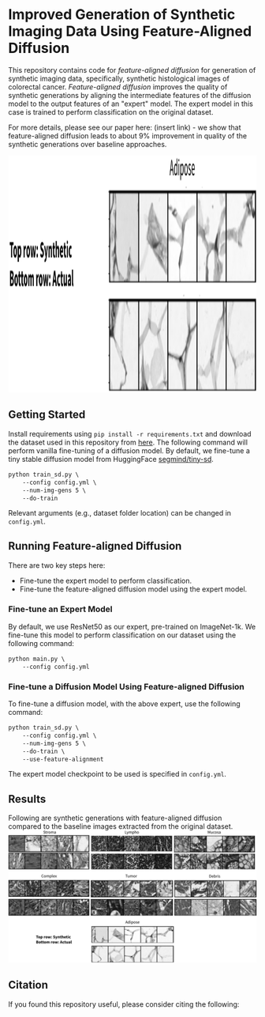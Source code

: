 # Improved Generation of Synthetic Imaging Data Using Feature-Aligned Diffusion
This repository contains code for _feature-aligned diffusion_ for generation of synthetic imaging data, specifically, synthetic histological images of colorectal cancer. _Feature-aligned diffusion_ improves the quality of synthetic generations by aligning the intermediate features of the diffusion model to the output features of an "expert" model. The expert model in this case is trained to perform classification on the original dataset.

For more details, please see our paper here: (insert link) - we show that feature-aligned diffusion leads to about 9% improvement in quality of the synthetic generations over baseline approaches.

<img src="assets/Adipose.png" alt="generations" height=480/>

## Getting Started
Install requirements using `pip install -r requirements.txt` and download the dataset used in this repository from [here](https://www.kaggle.com/datasets/user322312312/kather-texture-2016-image-tiles-5000-1). The following command will perform vanilla fine-tuning of a diffusion model. By default, we fine-tune a tiny stable diffusion model from HuggingFace [segmind/tiny-sd](https://huggingface.co/segmind/tiny-sd).
```
python train_sd.py \
    --config config.yml \
    --num-img-gens 5 \
    --do-train
```
Relevant arguments (e.g., dataset folder location) can be changed in `config.yml`.

## Running Feature-aligned Diffusion
There are two key steps here: 
- Fine-tune the expert model to perform classification.
- Fine-tune the feature-aligned diffusion model using the expert model.

### Fine-tune an Expert Model
By default, we use ResNet50 as our expert, pre-trained on ImageNet-1k. We fine-tune this model to perform classification on our dataset using the following command:
```
python main.py \
    --config config.yml
```

### Fine-tune a Diffusion Model Using Feature-aligned Diffusion
To fine-tune a diffusion model, with the above expert, use the following command:
```
python train_sd.py \
    --config config.yml \
    --num-img-gens 5 \
    --do-train \
    --use-feature-alignment
```
The expert model checkpoint to be used is specified in `config.yml`. 

## Results
Following are synthetic generations with feature-aligned diffusion compared to the baseline images extracted from the original dataset.
<img src="assets/Generations.png" alt="generations"/>

## Citation
If you found this repository useful, please consider citing the following:
